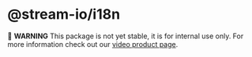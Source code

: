 # @stream-io/i18n

🚧 **WARNING** This package is not yet stable, it is for internal use only. For more information check out our [video product page](https://getstream.io/video/).
